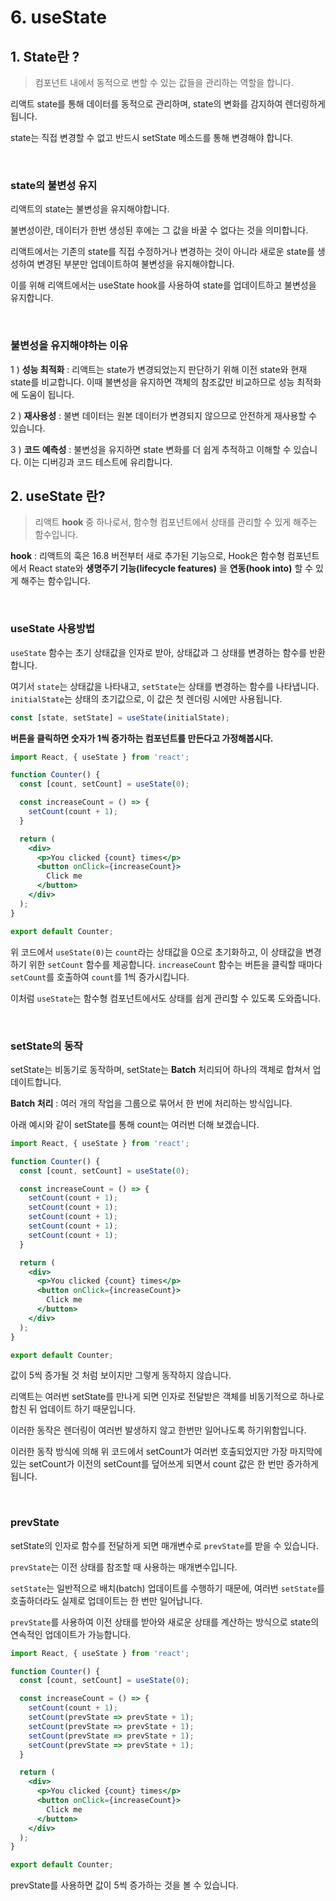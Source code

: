 # 6. useState

## 1. State란 ?

> 컴포넌트 내에서 동적으로 변할 수 있는 값들을 관리하는 역할을 합니다.


리액트 state를 통해 데이터를 동적으로 관리하며, state의 변화를 감지하여 렌더링하게 됩니다.

state는 직접 변경할 수 없고 반드시 setState 메소드를 통해 변경해야 합니다.

</br>

### state의 불변성 유지

리액트의 state는 불변성을 유지해야합니다.

불변성이란, 데이터가 한번 생성된 후에는 그 값을 바꿀 수 없다는 것을 의미합니다. 

 리액트에서는 기존의 state를 직접 수정하거나 변경하는 것이 아니라 새로운 state를 생성하여 변경된 부분만 업데이트하여 불변성을 유지해야합니다.

이를 위해 리액트에서는 useState hook를 사용하여 state를 업데이트하고 불변성을 유지합니다.

</br>

### **불변성을 유지해야하는 이유**

1 ) **성능 최적화** : 리액트는 state가 변경되었는지 판단하기 위해 이전 state와 현재 state를 비교합니다. 이때 불변성을 유지하면 객체의 참조값만 비교하므로 성능 최적화에 도움이 됩니다.

2 ) **재사용성** : 불변 데이터는 원본 데이터가 변경되지 않으므로 안전하게 재사용할 수 있습니다.

3 ) **코드 예측성** : 불변성을 유지하면 state 변화를 더 쉽게 추적하고 이해할 수 있습니다. 이는 디버깅과 코드 테스트에 유리합니다.

## 2. useState 란?

> 리액트 **hook** 중 하나로서, 함수형 컴포넌트에서 상태를 관리할 수 있게 해주는 함수입니다.
> 

**hook** : 리액트의 훅은 16.8 버전부터 새로 추가된 기능으로, Hook은 함수형 컴포넌트에서 React state와 **생명주기 기능(lifecycle features)** 을 **연동(hook into)** 할 수 있게 해주는 함수입니다.

</br>

### useState 사용방법

`useState` 함수는 초기 상태값을 인자로 받아, 상태값과 그 상태를 변경하는 함수를 반환합니다.

여기서 `state`는 상태값을 나타내고, `setState`는 상태를 변경하는 함수를 나타냅니다. `initialState`는 상태의 초기값으로, 이 값은 첫 렌더링 시에만 사용됩니다.

```jsx
const [state, setState] = useState(initialState);
```

**버튼을 클릭하면 숫자가 1씩 증가하는 컴포넌트를 만든다고 가정해봅시다.** 

```jsx
import React, { useState } from 'react';

function Counter() {
  const [count, setCount] = useState(0);

  const increaseCount = () => {
    setCount(count + 1);
  }

  return (
    <div>
      <p>You clicked {count} times</p>
      <button onClick={increaseCount}>
        Click me
      </button>
    </div>
  );
}

export default Counter;

```

위 코드에서 `useState(0)`는 `count`라는 상태값을 0으로 초기화하고, 이 상태값을 변경하기 위한 `setCount` 함수를 제공합니다. `increaseCount` 함수는 버튼을 클릭할 때마다 `setCount`를 호출하여 `count`를 1씩 증가시킵니다.

이처럼 `useState`는 함수형 컴포넌트에서도 상태를 쉽게 관리할 수 있도록 도와줍니다.

</br>

### setState의 동작

setState는 비동기로 동작하며,  setState는 **Batch** 처리되어 하나의 객체로 합쳐서 업데이트합니다.

**Batch 처리** : 여러 개의 작업을 그룹으로 묶어서 한 번에 처리하는 방식입니다.

아래 예시와 같이 setState를 통해 count는 여러번 더해 보겠습니다.

```jsx
import React, { useState } from 'react';

function Counter() {
  const [count, setCount] = useState(0);

  const increaseCount = () => {
    setCount(count + 1);
    setCount(count + 1);
    setCount(count + 1);
    setCount(count + 1);
    setCount(count + 1);
  }

  return (
    <div>
      <p>You clicked {count} times</p>
      <button onClick={increaseCount}>
        Click me
      </button>
    </div>
  );
}

export default Counter;
```

값이 5씩 증가될 것 처럼 보이지만 그렇게 동작하지 않습니다.

리액트는 여러번 setState를 만나게 되면 인자로 전달받은 객체를 비동기적으로 하나로 합친 뒤 업데이트 하기 때문입니다.

이러한 동작은 렌더링이 여러번 발생하지 않고 한번만 일어나도록 하기위함입니다.

이러한 동작 방식에 의해 위 코드에서 setCount가 여러번 호출되었지만 가장 마지막에 있는 setCount가 이전의 setCount를 덮어쓰게 되면서 count 값은 한 번만 증가하게 됩니다.

</br>

### prevState

setState의 인자로 함수를 전달하게 되면 매개변수로 `prevState`를 받을 수 있습니다.

`prevState`는 이전 상태를 참조할 때 사용하는 매개변수입니다.

`setState`는 일반적으로 배치(batch) 업데이트를 수행하기 때문에, 여러번 `setState`를 호출하더라도 실제로 업데이트는 한 번만 일어납니다.

`prevState`를 사용하여 이전 상태를 받아와 새로운 상태를 계산하는 방식으로 state의 연속적인 업데이트가 가능합니다.

```jsx
import React, { useState } from 'react';

function Counter() {
  const [count, setCount] = useState(0);

  const increaseCount = () => {
    setCount(count + 1);
    setCount(prevState => prevState + 1);
    setCount(prevState => prevState + 1);
    setCount(prevState => prevState + 1);
    setCount(prevState => prevState + 1);
  }

  return (
    <div>
      <p>You clicked {count} times</p>
      <button onClick={increaseCount}>
        Click me
      </button>
    </div>
  );
}

export default Counter;
```

prevState를 사용하면 값이 5씩 증가하는 것을 볼 수 있습니다.